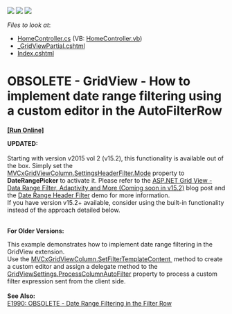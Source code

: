 <!-- default badges list -->
![](https://img.shields.io/endpoint?url=https://codecentral.devexpress.com/api/v1/VersionRange/134060120/13.1.8%2B)
[![](https://img.shields.io/badge/Open_in_DevExpress_Support_Center-FF7200?style=flat-square&logo=DevExpress&logoColor=white)](https://supportcenter.devexpress.com/ticket/details/E5038)
[![](https://img.shields.io/badge/📖_How_to_use_DevExpress_Examples-e9f6fc?style=flat-square)](https://docs.devexpress.com/GeneralInformation/403183)
<!-- default badges end -->
<!-- default file list -->
*Files to look at*:

* [HomeController.cs](./CS/Q559000/Controllers/HomeController.cs) (VB: [HomeController.vb](./VB/Q559000/Controllers/HomeController.vb))
* [_GridViewPartial.cshtml](./CS/Q559000/Views/Home/_GridViewPartial.cshtml)
* [Index.cshtml](./CS/Q559000/Views/Home/Index.cshtml)
<!-- default file list end -->
# OBSOLETE - GridView - How to implement date range filtering using a custom editor in the AutoFilterRow
<!-- run online -->
**[[Run Online]](https://codecentral.devexpress.com/e5038)**
<!-- run online end -->


<p><strong>UPDATED:</strong><br><br>Starting with version v2015 vol 2 (v15.2), this functionality is available out of the box. Simply set the <a href="https://documentation.devexpress.com/#AspNet/DevExpressWebGridViewDataColumnHeaderFilterSettings_Modetopic">MVCxGridViewColumn.SettingsHeaderFilter.Mode</a> property to <strong>DateRangePicker</strong> to activate it. Please refer to the <a href="https://community.devexpress.com/blogs/aspnet/archive/2015/11/10/asp-net-grid-view-data-range-filter-adaptivity-and-more-coming-soon-in-v15-2.aspx">ASP.NET Grid View - Data Range Filter, Adaptivity and More (Coming soon in v15.2)</a> blog post and the <a href="http://demos.devexpress.com/MVCxGridViewDemos/Filtering/DateRangeHeaderFilter">Date Range Header Filter</a> demo for more information.<br>If you have version v15.2+ available, consider using the built-in functionality instead of the approach detailed below.</p><p><br><strong>For Older Versions: </strong></p><p>This example demonstrates how to implement date range filtering in the GridView extension.<br> Use the <a href="http://documentation.devexpress.com/#AspNet/DevExpressWebMvcMVCxGridViewColumn_SetFilterTemplateContenttopic"><u>MVCxGridViewColumn.SetFilterTemplateContent</u></a><u> </u> method to create a custom editor and assign a delegate method to the <a href="http://documentation.devexpress.com/#AspNet/DevExpressWebMvcGridViewSettings_ProcessColumnAutoFiltertopic"><u>GridViewSettings.ProcessColumnAutoFilter</u></a> property to process a custom filter expression sent from the client side.<br> <br><strong>See Also:<br> </strong><a href="https://www.devexpress.com/Support/Center/p/E1990">E1990: OBSOLETE - Date Range Filtering in the Filter Row</a></p>

<br/>



